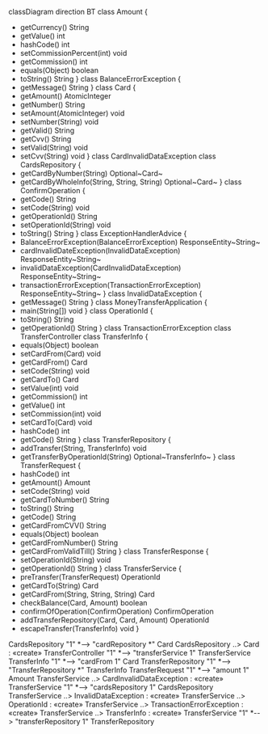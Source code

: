classDiagram
direction BT
class Amount {
  + getCurrency() String
  + getValue() int
  + hashCode() int
  + setCommissionPercent(int) void
  + getCommission() int
  + equals(Object) boolean
  + toString() String
}
class BalanceErrorException {
  + getMessage() String
}
class Card {
  + getAmount() AtomicInteger
  + getNumber() String
  + setAmount(AtomicInteger) void
  + setNumber(String) void
  + getValid() String
  + getCvv() String
  + setValid(String) void
  + setCvv(String) void
}
class CardInvalidDataException
class CardsRepository {
  + getCardByNumber(String) Optional~Card~
  + getCardByWholeInfo(String, String, String) Optional~Card~
}
class ConfirmOperation {
  + getCode() String
  + setCode(String) void
  + getOperationId() String
  + setOperationId(String) void
  + toString() String
}
class ExceptionHandlerAdvice {
  + BalanceErrorException(BalanceErrorException) ResponseEntity~String~
  + cardInvalidDateException(InvalidDataException) ResponseEntity~String~
  + invalidDataException(CardInvalidDataException) ResponseEntity~String~
  + transactionErrorException(TransactionErrorException) ResponseEntity~String~
}
class InvalidDataException {
  + getMessage() String
}
class MoneyTransferApplication {
  + main(String[]) void
}
class OperationId {
  + toString() String
  + getOperationId() String
}
class TransactionErrorException
class TransferController
class TransferInfo {
  + equals(Object) boolean
  + setCardFrom(Card) void
  + getCardFrom() Card
  + setCode(String) void
  + getCardTo() Card
  + setValue(int) void
  + getCommission() int
  + getValue() int
  + setCommission(int) void
  + setCardTo(Card) void
  + hashCode() int
  + getCode() String
}
class TransferRepository {
  + addTransfer(String, TransferInfo) void
  + getTransferByOperationId(String) Optional~TransferInfo~
}
class TransferRequest {
  + hashCode() int
  + getAmount() Amount
  + setCode(String) void
  + getCardToNumber() String
  + toString() String
  + getCode() String
  + getCardFromCVV() String
  + equals(Object) boolean
  + getCardFromNumber() String
  + getCardFromValidTill() String
}
class TransferResponse {
  + setOperationId(String) void
  + getOperationId() String
}
class TransferService {
  + preTransfer(TransferRequest) OperationId
  + getCardTo(String) Card
  + getCardFrom(String, String, String) Card
  + checkBalance(Card, Amount) boolean
  + confirmOfOperation(ConfirmOperation) ConfirmOperation
  + addTransferRepository(Card, Card, Amount) OperationId
  + escapeTransfer(TransferInfo) void
}

CardsRepository "1" *--> "cardRepository *" Card 
CardsRepository  ..>  Card : «create»
TransferController "1" *--> "transferService 1" TransferService 
TransferInfo "1" *--> "cardFrom 1" Card 
TransferRepository "1" *--> "TransferRepository *" TransferInfo 
TransferRequest "1" *--> "amount 1" Amount 
TransferService  ..>  CardInvalidDataException : «create»
TransferService "1" *--> "cardsRepository 1" CardsRepository 
TransferService  ..>  InvalidDataException : «create»
TransferService  ..>  OperationId : «create»
TransferService  ..>  TransactionErrorException : «create»
TransferService  ..>  TransferInfo : «create»
TransferService "1" *--> "transferRepository 1" TransferRepository 
